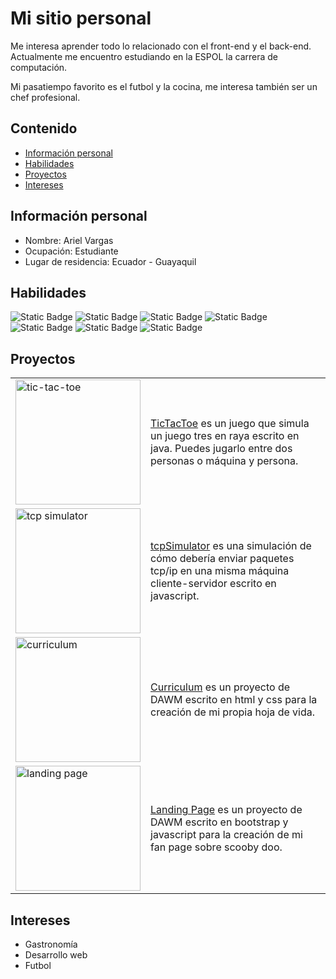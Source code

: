 # Mi sitio personal
Me interesa aprender todo lo relacionado con el front-end y el back-end. Actualmente me encuentro estudiando en la ESPOL la carrera de computación.

Mi pasatiempo favorito es el futbol y la cocina, me interesa también ser un chef profesional.

## Contenido
* [Información personal](#información-personal)
* [Habilidades](#habilidades)
* [Proyectos](#proyectos)
* [Intereses](#intereses)


## Información personal
* Nombre: Ariel Vargas
* Ocupación: Estudiante
* Lugar de residencia: Ecuador - Guayaquil

## Habilidades
![Static Badge](https://img.shields.io/badge/Javascript-F7DF1E?logo=javascript&logoColor=white)
![Static Badge](https://img.shields.io/badge/Java-red)
![Static Badge](https://img.shields.io/badge/Python-3776AB?logo=python&logoColor=white)
![Static Badge](https://img.shields.io/badge/SQL-4479A1?logo=mysql&logoColor=white)
![Static Badge](https://img.shields.io/badge/HTML-E34F26?logo=html5&logoColor=white)
![Static Badge](https://img.shields.io/badge/CSS-1572B6?logo=css3&logoColor=white)
![Static Badge](https://img.shields.io/badge/Bootstrap-7952B3?logo=bootstrap&logoColor=white)




## Proyectos

<table>
  <tr>
    <td><img src="https://github.com/user-attachments/assets/260be4d1-8dba-43c8-aa47-3c378be676ed" alt="tic-tac-toe" width="200"/></td>
    <td><a href="https://github.com/DataStructuresEspol/TicTacToe">TicTacToe</a> es un juego que simula un juego tres en raya escrito en java. Puedes jugarlo entre dos personas o máquina y persona.</td>
  </tr>
  <tr>
    <td><img src="https://github.com/user-attachments/assets/21c2e757-98ed-4a99-b240-8885a1fd5ca4" alt="tcp simulator" width="200"/></td>
    <td><a href="https://github.com/EspolNetworks/tcpsimulator">tcpSimulator</a> es una simulación de cómo debería enviar paquetes tcp/ip en una misma máquina cliente-servidor escrito en javascript.</td>
  </tr>
  <tr>
    <td><img src="https://github.com/user-attachments/assets/628356ec-06c3-4ffd-a14c-538244c2581a" alt="curriculum" width="200"/></td>
    <td><a href="https://github.com/Ariel-Vargas/Curriculum">Curriculum</a> es un proyecto de DAWM escrito en html y css para la creación de mi propia hoja de vida.</td>
  </tr>
  <tr>
    <td><img src="https://github.com/user-attachments/assets/51056811-fa80-4052-ba80-807136936333" alt="landing page" width="200"/></td>
    <td><a href="https://github.com/Ariel-Vargas/landingpage">Landing Page</a> es un proyecto de DAWM escrito en bootstrap y javascript para la creación de mi fan page sobre scooby doo.</td>
  </tr>
</table>

## Intereses
* Gastronomía
* Desarrollo web
* Futbol


<!--
**Ariel-Vargas/Ariel-Vargas** is a ✨ _special_ ✨ repository because its `README.md` (this file) appears on your GitHub profile.

Here are some ideas to get you started:

- 🔭 I’m currently working on ...
- 🌱 I’m currently learning ...
- 👯 I’m looking to collaborate on ...
- 🤔 I’m looking for help with ...
- 💬 Ask me about ...
- 📫 How to reach me: ...
- 😄 Pronouns: ...
- ⚡ Fun fact: ...
-->
